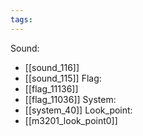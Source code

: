 ```yaml
---
tags:
---
```

Sound:
- [[sound_116]]
- [[sound_115]]
Flag:
- [[flag_11136]]
- [[flag_11036]]
System:
- [[system_40]]
Look_point:
- [[m3201_look_point0]]
